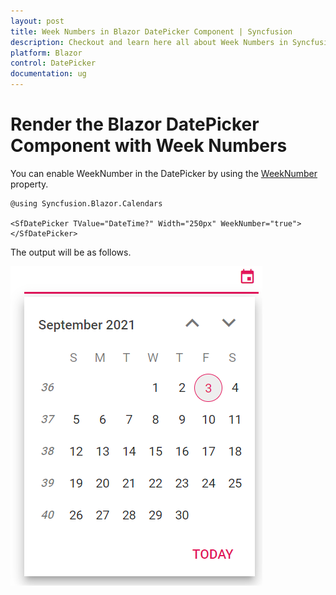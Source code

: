 ```yaml
---
layout: post
title: Week Numbers in Blazor DatePicker Component | Syncfusion
description: Checkout and learn here all about Week Numbers in Syncfusion Blazor DatePicker component and more details.
platform: Blazor
control: DatePicker
documentation: ug
---
```


# Render the Blazor DatePicker Component with Week Numbers

You can enable WeekNumber in the DatePicker by using the [WeekNumber](https://help.syncfusion.com/cr/blazor/Syncfusion.Blazor.Calendars.CalendarBase-1.html?&_ga=2.27644924.1192045546.1630297484-1815315561.1628088345#Syncfusion_Blazor_Calendars_CalendarBase_1_WeekNumber) property.

```cshtml
@using Syncfusion.Blazor.Calendars

<SfDatePicker TValue="DateTime?" Width="250px" WeekNumber="true"></SfDatePicker>

```

The output will be as follows.

![Blazor DatePicker Week Number](./images/blazor_datepicker_weeknumber.png)



